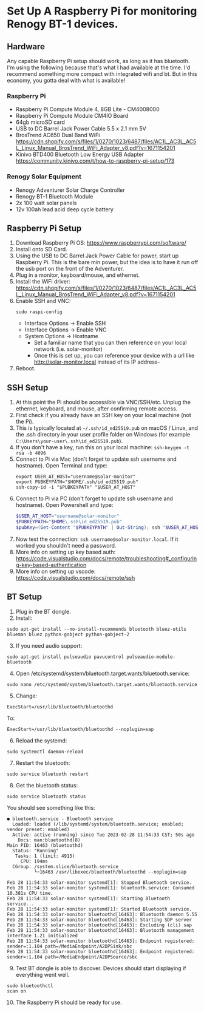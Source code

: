 # Set Up A Raspberry Pi for monitoring Renogy BT-1 devices.

## Hardware

Any capable Raspberry Pi setup should work, as long as it has bluetooth. I'm using the following because that's what I had available at the time. I'd recommend something more compact with integrated wifi and bt. But in this economy, you gotta deal with what is available!

### Raspberry Pi
- Raspberry Pi Compute Module 4, 8GB Lite - CM4008000
- Raspberry Pi Compute Module CM4IO Board
- 64gb microSD card
- USB to DC Barrel Jack Power Cable 5.5 x 2.1 mm 5V
- BrosTrend AC650 Dual Band WiFi https://cdn.shopify.com/s/files/1/0270/1023/6487/files/AC1L_AC3L_AC5L_Linux_Manual_BrosTrend_WiFi_Adapter_v8.pdf?v=1671154201
- Kinivo BTD400 Bluetooth Low Energy USB Adapter https://community.kinivo.com/t/how-to-raspberry-pi-setup/173

### Renogy Solar Equipment
- Renogy Adventurer Solar Charge Controller
- Renogy BT-1 Bluetooth Module
- 2x 100 watt solar panels
- 12v 100ah lead acid deep cycle battery

## Raspberry Pi Setup

1. Download Raspberry Pi OS: https://www.raspberrypi.com/software/
2. Install onto SD Card.
3. Using the USB to DC Barrel Jack Power Cable for power, start up Raspberry Pi. This is the bare min power, but the idea is to have it run off the usb port on the front of the Adventurer.
4. Plug in a monitor, keyboard/mouse, and ethernet.
5. Install the WiFi driver: https://cdn.shopify.com/s/files/1/0270/1023/6487/files/AC1L_AC3L_AC5L_Linux_Manual_BrosTrend_WiFi_Adapter_v8.pdf?v=1671154201
6. Enable SSH and VNC:
    ```
   sudo raspi-config
    ```
   - Interface Options -> Enable SSH
   - Interface Options -> Enable VNC
   - System Options -> Hostname
      - Set a familiar name that you can then reference on your local network (i.e. solar-monitor)
      - Once this is set up, you can reference your device with a url like http://solar-monitor.local instead of its IP address-
7. Reboot.

## SSH Setup

1. At this point the Pi should be accessible via VNC/SSH/etc. Unplug the ethernet, keyboard, and mouse, after confirming remote access.
2. First check if you already have an SSH key on your local machine (not the Pi).
3. This is typically located at ```~/.ssh/id_ed25519.pub``` on macOS / Linux, and the .ssh directory in your user profile folder on Windows (for example ```C:\Users\your-user\.ssh\id_ed25519.pub```).
4. If you don't have a key, run this on your local machine: ```ssh-keygen -t rsa -b 4096```
5. Connect to Pi via Mac (don't forget to update ssh username and hostname). Open Terminal and type:
   ```
   export USER_AT_HOST="username@solar-monitor"
   export PUBKEYPATH="$HOME/.ssh/id_ed25519.pub"
   ssh-copy-id -i "$PUBKEYPATH" "$USER_AT_HOST"
   ```
6. Connect to Pi via PC (don't forget to update ssh username and hostname). Open Powershell and type:
   ```powershell
   $USER_AT_HOST="username@solar-monitor"
   $PUBKEYPATH="$HOME\.ssh\id_ed25519.pub"
   $pubKey=(Get-Content "$PUBKEYPATH" | Out-String); ssh "$USER_AT_HOST" "mkdir -p ~/.ssh && chmod 700 ~/.ssh && echo '${pubKey}' >> ~/.ssh/authorized_keys && chmod 600 ~/.ssh/authorized_keys"
   ```
7. Now test the connection: ```ssh username@solar-monitor.local```. If it worked you shouldn't need a password.
8. More info on setting up key based auth: https://code.visualstudio.com/docs/remote/troubleshooting#_configuring-key-based-authentication
9. More info on setting up vscode: https://code.visualstudio.com/docs/remote/ssh

## BT Setup

1. Plug in the BT dongle.
2. Install:
```
sudo apt-get install --no-install-recommends bluetooth bluez-utils blueman bluez python-gobject python-gobject-2
```
3. If you need audio support:
```
sudo apt-get install pulseaudio pavucontrol pulseaudio-module-bluetooth
```
4. Open /etc/systemd/system/bluetooth.target.wants/bluetooth.service:
```
sudo nano /etc/systemd/system/bluetooth.target.wants/bluetooth.service
```
5. Change:
```
ExecStart=/usr/lib/bluetooth/bluetoothd
```
To:
   ```
   ExecStart=/usr/lib/bluetooth/bluetoothd --noplugin=sap
   ```
6. Reload the systemd:
```
sudo systemctl daemon-reload
```
7. Restart the bluetooth:
```
sudo service bluetooth restart
```
8. Get the bluetooth status:
```
sudo service bluetooth status
```
You should see something like this:
   ```
   ● bluetooth.service - Bluetooth service
     Loaded: loaded (/lib/systemd/system/bluetooth.service; enabled; vendor preset: enabled)
     Active: active (running) since Tue 2023-02-28 11:54:33 CST; 50s ago
       Docs: man:bluetoothd(8)
   Main PID: 16463 (bluetoothd)
     Status: "Running"
      Tasks: 1 (limit: 4915)
        CPU: 194ms
     CGroup: /system.slice/bluetooth.service
             └─16463 /usr/libexec/bluetooth/bluetoothd --noplugin=sap

Feb 28 11:54:33 solar-monitor systemd[1]: Stopped Bluetooth service.
Feb 28 11:54:33 solar-monitor systemd[1]: bluetooth.service: Consumed 10.381s CPU time.
Feb 28 11:54:33 solar-monitor systemd[1]: Starting Bluetooth service...
Feb 28 11:54:33 solar-monitor systemd[1]: Started Bluetooth service.
Feb 28 11:54:33 solar-monitor bluetoothd[16463]: Bluetooth daemon 5.55
Feb 28 11:54:33 solar-monitor bluetoothd[16463]: Starting SDP server
Feb 28 11:54:33 solar-monitor bluetoothd[16463]: Excluding (cli) sap
Feb 28 11:54:33 solar-monitor bluetoothd[16463]: Bluetooth management interface 1.21 initialized
Feb 28 11:54:33 solar-monitor bluetoothd[16463]: Endpoint registered: sender=:1.104 path=/MediaEndpoint/A2DPSink/sbc
Feb 28 11:54:33 solar-monitor bluetoothd[16463]: Endpoint registered: sender=:1.104 path=/MediaEndpoint/A2DPSource/sbc
   ```
9. Test BT dongle is able to discover. Devices should start displaying if everything went well.
```
sudo bluetoothctl
scan on
```
10. The Raspberry Pi should be ready for use.
